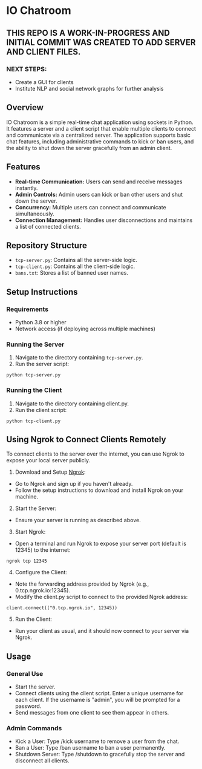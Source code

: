# IO Chatroom

## THIS REPO IS A WORK-IN-PROGRESS AND INITIAL COMMIT WAS CREATED TO ADD SERVER AND CLIENT FILES.
### NEXT STEPS:
- Create a GUI for clients
- Institute NLP and social network graphs for further analysis

## Overview

IO Chatroom is a simple real-time chat application using sockets in Python. It features a server and a client script that enable multiple clients to connect and communicate via a centralized server. The application supports basic chat features, including administrative commands to kick or ban users, and the ability to shut down the server gracefully from an admin client.

## Features

- **Real-time Communication:** Users can send and receive messages instantly.
- **Admin Controls:** Admin users can kick or ban other users and shut down the server.
- **Concurrency:** Multiple users can connect and communicate simultaneously.
- **Connection Management:** Handles user disconnections and maintains a list of connected clients.

## Repository Structure

- `tcp-server.py`: Contains all the server-side logic.
- `tcp-client.py`: Contains all the client-side logic.
- `bans.txt`: Stores a list of banned user names.

## Setup Instructions

### Requirements

- Python 3.8 or higher
- Network access (if deploying across multiple machines)

### Running the Server

1. Navigate to the directory containing `tcp-server.py`.
2. Run the server script:

`python tcp-server.py`

### Running the Client
1. Navigate to the directory containing client.py.
2. Run the client script:

`python tcp-client.py`

## Using Ngrok to Connect Clients Remotely

To connect clients to the server over the internet, you can use Ngrok to expose your local server publicly.

1. Download and Setup [Ngrok](https://ngrok.com/):

- Go to Ngrok and sign up if you haven't already.
- Follow the setup instructions to download and install Ngrok on your machine.

2. Start the Server:

- Ensure your server is running as described above.

3. Start Ngrok:

- Open a terminal and run Ngrok to expose your server port (default is 12345) to the internet:

`ngrok tcp 12345`

4. Configure the Client:

- Note the forwarding address provided by Ngrok (e.g., 0.tcp.ngrok.io:12345).
- Modify the client.py script to connect to the provided Ngrok address:

`client.connect(("0.tcp.ngrok.io", 12345))`

5. Run the Client:

- Run your client as usual, and it should now connect to your server via Ngrok.


## Usage

### General Use
- Start the server.
- Connect clients using the client script. Enter a unique username for each client. If the username is "admin", you will be prompted for a password.
- Send messages from one client to see them appear in others.

### Admin Commands
- Kick a User: Type /kick username to remove a user from the chat.
- Ban a User: Type /ban username to ban a user permanently.
- Shutdown Server: Type /shutdown to gracefully stop the server and disconnect all clients.